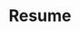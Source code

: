 ---
type: cv
active: true
icon: bx bx-file-blank

# Display name
title: Resume

# CV related information
cv:
  summary: ""
  setup:
    # defines the columns of the section
    - category: experience
      title: "Experience"
      columnwidth: 8
      icon: "fa-solid fa-suitcase"
    - category: education
      title: "Education"
      columnwidth: 4
      icon: "fa-solid fa-graduation-cap"
  experience:
  - title: Astrophysicist | Senior Data Scientist
    where: Max Planck Institute for Astronomy, Germany
    date: "2021 - Present"
    description: |
      * Building the data science department at MPIA
      * ...TODO more descriptions, update keywords
      * Tenure position
    keywords: C++, Python, Java, IntelliJ Idea, Eclipse, HPC, Machine Learning, project management, databases
  - title: Postdoc | Gaia & 4MOST unit manager
    where: Max Planck Institute for Astronomy, Germany
    date: "2014 - 2021"
    description: |
      * Leading validation of astrophysical parameter in the Gaia consortium (Coordination Unit 8).
      * Consulting on the Gaia classification and spectral analysis development – DSC & GSP-Phot sofware.
      * Leading the spectral classification unit and pipeline for the 4MOST observations.
      * Initiating and developing the 4MOST classificaiton pipeline - 4CP.
    keywords: Python, Java, C++, IntelliJ Idea, Eclipse, HPC, Machine Learning, project management, databases
  - title: Postdoc | Semi-resolved populations in galaxies
    where: University of Washington, WA, USA
    date: "2011 - 2014"
    description: |
      * Coordinating development of new inference methods for star and cluster formation histories.
      * Consulting on probabilistic analysis of stellar populations, initial mass function & extinction.
      * Leading the spectral classification unit and pipeline for the 4MOST observations.
      * Leading computing resources transitions to national cluster (XSEDE) and Amazon Cloud.
      * Co-leading the developement of the Bayesian Extinction and Stellar Tool - <a href="https://github.com/BEAST-Fitting/beast" target="_blank"><i class="fab fa-github big-icon"></i>BEAST</a>.
      * Leading the development of the photometric tool <a href="https://github.com/mfouesneau/pyphot" target="_blank"><i class="fab fa-github big-icon"></i>PyPhot</a>.
      * Consulting on "the Andromeda Project" Zooniverse platform - <a href="https://www.zooniverse.org/projects/zooniverse/andromeda-project" target="_blank">andromeda-project</a>.
    keywords: Python, C++, Database, SQL, HPC, Cloud Computing, Citizen Science, Probabilistic Modeling
  education:
    - title: PhD in Astrophysics
      where: University of Strasbourg, France
      date: 2010
      keywords: Python, Probabilistic Modeling, Forward modeling
      description: |
        "Study of stellar cluster populations in galaxies, a Bayesian approach" [manuscript](http://mfouesneau.github.io/docs/other/PhD_Manuscript.pdf)
    - title: Master degree in Astrophysics
      where: University of Strasbourg, France
      date: 2007
      keywords: Databases, Time series, Python, Probabilistic Modeling, Forward modeling, compact objects, high energy, galactic evolution
      description: |
        Master project with Matthew Ashby and Joseph Hora at CfA - Harvard Smithonian on temporal analysis in the Spitzer's "IRAC calibration field" (IRACCF)".
    - title: Engineer degree in Fundamental physics, simulations & signal processing
      where: Télécom Physique Strasbourg, France
      date: 2007
      keywords: Fundamental physics, Signal processing, Parallel computing, ddatabases, Engineering, Simulations
      description: ""
---